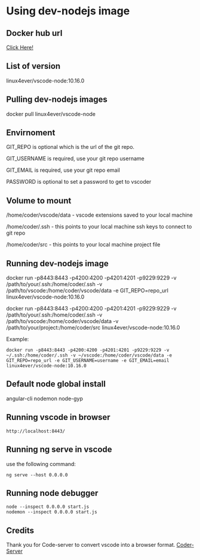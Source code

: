 # Using dev-nodejs image

## Docker hub url
[Click Here!](https://hub.docker.com/r/linux4ever/vscode-node)

## List of version
linux4ever/vscode-node:10.16.0

## Pulling dev-nodejs images
docker pull linux4ever/vscode-node

## Envirnoment
GIT_REPO is optional which is the url of the git repo.

GIT_USERNAME is required, use your git repo username

GIT_EMAIL is required, use your git repo email

PASSWORD is optional to set a password to get to vscoder

## Volume to mount
/home/coder/vscode/data - vscode extensions saved to your local machine

/home/coder/.ssh - this points to your local machine ssh keys to connect to git repo

/home/coder/src - this points to your local machine project file

## Running dev-nodejs image
docker run -p8443:8443 -p4200:4200 -p4201:4201 -p9229:9229 -v /path/to/your/.ssh:/home/coder/.ssh -v /path/to/vscode:/home/coder/vscode/data -e GIT_REPO=repo_url linux4ever/vscode-node:10.16.0

docker run -p8443:8443 -p4200:4200 -p4201:4201 -p9229:9229 -v /path/to/your/.ssh:/home/coder/.ssh -v /path/to/vscode:/home/coder/vscode/data -v /path/to/your/project:/home/coder/src linux4ever/vscode-node:10.16.0

Example:
```
docker run -p8443:8443 -p4200:4200 -p4201:4201 -p9229:9229 -v ~/.ssh:/home/coder/.ssh -v ~/vscode:/home/coder/vscode/data -e GIT_REPO=repo_url -e GIT_USERNAME=username -e GIT_EMAIL=email linux4ever/vscode-node:10.16.0
```

## Default node global install
angular-cli
nodemon
node-gyp

## Running vscode in browser
```
http://localhost:8443/
```

## Running ng serve in vscode

use the following command:

```
ng serve --host 0.0.0.0
```
## Running node debugger
```
node --inspect 0.0.0.0 start.js
nodemon --inspect 0.0.0.0 start.js
```

## Credits
Thank you for Code-server to convert vscode into a browser format.
[Coder-Server](https://github.com/cdr/code-server)
